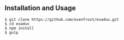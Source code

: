 ## Installation and Usage
    
    $ git clone https://github.com/evenfrost/exadus.git
    $ cd exadus
    $ npm install
    $ gulp
